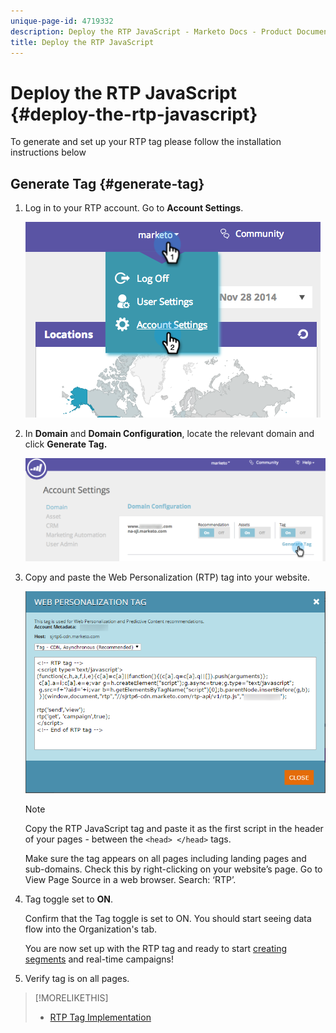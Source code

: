 ```yaml
---
unique-page-id: 4719332
description: Deploy the RTP JavaScript - Marketo Docs - Product Documentation
title: Deploy the RTP JavaScript
---
```


# Deploy the RTP JavaScript {#deploy-the-rtp-javascript}

To generate and set up your RTP tag please follow the installation instructions below

## Generate Tag {#generate-tag}

1. Log in to your RTP account. Go to **Account Settings**.

   ![](assets/image2014-12-1-23-3a3-3a12.png)

1. In **Domain** and **Domain Configuration**, locate the relevant domain and click **Generate Tag.**

   ![](assets/image2014-12-1-23-3a5-3a35.png)

1. Copy and paste the Web Personalization (RTP) tag into your website.

   ![](assets/web-personalization-tag.png)

   >[!NOTE]
   >
   >Copy the RTP JavaScript tag and paste it as the first script in the header of your pages - between the `<head> </head>` tags.

   Make sure the tag appears on all pages including landing pages and sub-domains. Check this by right-clicking on your website’s page. Go to View Page Source in a web browser. Search: ‘RTP’.

1. Tag toggle set to **ON**.

   Confirm that the Tag toggle is set to ON. You should start seeing data flow into the Organization's tab.

   You are now set up with the RTP tag and ready to start [creating segments](/help/marketo/product-docs/web-personalization/using-web-segments/create-a-basic-web-segment.md) and real-time campaigns!

1. Verify tag is on all pages.

>[!MORELIKETHIS]
>
>* [RTP Tag Implementation](https://docs.marketo.com/display/docs/rtp+tag+implementation)
